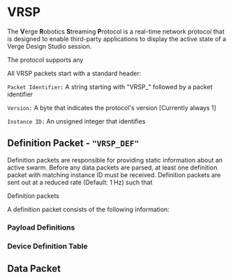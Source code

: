 # VRSP

The **V**erge **R**obotics **S**treaming **P**rotocol is a real-time network protocol that is designed to enable third-party applications to display the active state of a Verge Design Studio session.

The protocol supports any&#x20;

All VRSP packets start with a standard header:

`Packet Identifier:` A string starting with "VRSP\_" followed by a packet identifier

`Version:` A byte that indicates the protocol's version \[Currently always 1]

`Instance ID:` An unsigned integer that identifies

## Definition Packet - `"VRSP_DEF"`

Definition packets are responsible for providing static information about an active swarm. Before any data packets are parsed, at least one definition packet with matching instance ID must be received. Definition packets are sent out at a reduced rate (Default: 1 Hz) such that&#x20;

Definition packets&#x20;

A definition packet consists of the following information:



### Payload Definitions

### Device Definition Table

## Data Packet
